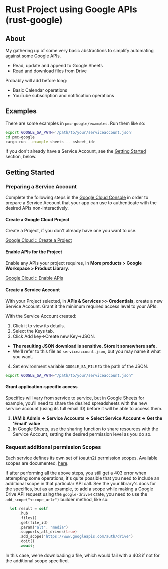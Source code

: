 # Rust Project using Google APIs (rust-google)

## About

My gathering up of some very basic abstractions to simplify automating against some Google APIs.

- Read, update and append to Google Sheets
- Read and download files from Drive

Probably will add before long:

- Basic Calendar operations
- YouTube subscription and notification operations

## Examples

There are some examples in `pmc-google/examples`. Run them like so:

```bash
export GOOGLE_SA_PATH='/path/to/your/serviceaccount.json'
cd pmc-google
cargo run --example sheets -- <sheet_id>
```

If you don't already have a Service Account, see the [Getting Started](#getting-started) section, below.

## Getting Started

### Preparing a Service Account

Complete the following steps in the [Google Cloud Console](https://console.cloud.google.com) in order to prepare a Service Account that your
app can use to authenticate with the desired APIs non-interactively.

#### Create a Google Cloud Project

Create a Project, if you don't already have one you want to use.

[Google Cloud :: Create a Project](https://developers.google.com/workspace/guides/create-project) 

#### Enable APIs for the Project

Enable any APIs your project requires, in __More products > Google Workspace > Product Library__.

[Google Cloud :: Enable APIs](https://developers.google.com/workspace/guides/enable-apis)

#### Create a Service Account

With your Project selected, in __APIs & Services >> Credentials__, create a new Service Account. Grant it the
minimum required access level to your APIs.

With the Service Account created:
1. Click it to view its details.
2. Select the Keys tab.
3. Click Add key->Create new Key->JSON.
  - __The resulting JSON download is sensitive. Store it somewhere safe.__
  - We'll refer to this file as `serviceaccount.json`, but you may name it what you want.
4. Set environment variable `GOOGLE_SA_FILE` to the path of the JSON.

```bash
export GOOGLE_SA_PATH="/path/to/your/serviceaccount.json"
```

#### Grant application-specific access

Specifics will vary from service to service, but in Google Sheets for example, you'll need to share
the desired spreadsheets with the new service account (using its full email ID) before it will be able
to access them.

1. __IAM & Admin -> Service Accounts -> Select Service Account -> Get the 'Email' value__
2. In Google Sheets, use the sharing function to share resources with the Service Account, setting the desired permission level as you do so.

### Request additional permission Scopes

Each service defines its own set of (oauth2) permission scopes. Available scopes are documented, [here](https://developers.google.com/identity/protocols/oauth2/scopes).

If after performing all the above steps, you still get a 403 error when attempting some operations, it's quite 
possible that you need to include an additional scope in that particular API call. See the your library's docs for the specifics,
but as an example, to add a scope while making a Google Drive API request using the `google-drive4` crate, you need to use the `add_scope("<scope_url>")` builder method, like so:

```rust
  let result = self
      .hub
      .files()
      .get(file_id)
      .param("alt", "media")
      .supports_all_drives(true)
      .add_scope("https://www.googleapis.com/auth/drive")
      .doit()
      .await;
```

In this case, we're downloading a file, which would fail with a 403 if not for the additional scope specified.

